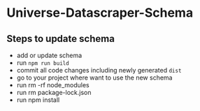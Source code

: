 # Universe-Datascraper-Schema

## Steps to update schema
- add or update schema
- run `npm run build`
- commit all code changes including newly generated `dist`
- go to your project where want to use the new schema
- run rm -rf node_modules
- run rm package-lock.json
- run npm install

